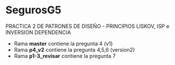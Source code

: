 # SegurosG5
PRACTICA 2 DE PATRONES DE DISEÑO - PRINCIPIOS LISKOV, ISP e INVERSION DEPENDENCIA
- Rama **master** contiene la pregunta 4 (v1)
- Rama **p4_v2** contiene la pregunta 4,5,6 (version2)
- Rama **p1-3_revisar** contiene la pregunta 7
